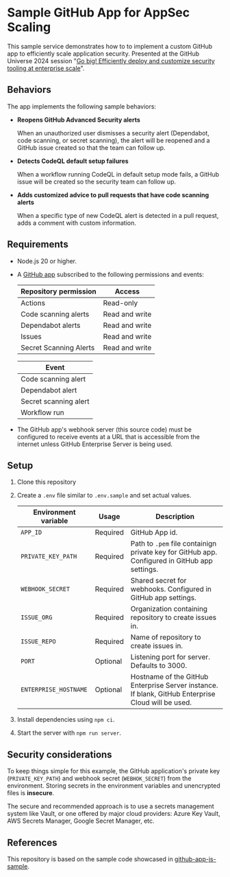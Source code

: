 # Sample GitHub App for AppSec Scaling

This sample service demonstrates how to to implement a custom GitHub app to efficiently scale application security. Presented at the GitHub Universe 2024 session "[Go big! Efficiently deploy and customize security tooling at enterprise scale](https://reg.githubuniverse.com/flow/github/universe24/attendee-portal/page/sessioncatalog/session/1715360127550001lOUA)".

## Behaviors
The app implements the following sample behaviors:

* **Reopens GitHub Advanced Security alerts**

  When an unauthorized user dismisses a security alert (Dependabot, code scanning, or secret scanning), the alert will be reopened and a GitHub issue created so that the team can follow up.

* **Detects CodeQL default setup failures**

  When a workflow running CodeQL in default setup mode fails, a GitHub issue will be created so the security team can follow up.
  
* **Adds customized advice to pull requests that have code scanning alerts**

  When a specific type of new CodeQL alert is detected in a pull request, adds a comment with custom information.

## Requirements
* Node.js 20 or higher.

* A [GitHub app](https://docs.github.com/en/apps/creating-github-apps/registering-a-github-app/registering-a-github-app) subscribed to the following permissions and events:

    | Repository permission | Access |
    | ---------- | ------ |
    | Actions | Read-only | 
    | Code scanning alerts | Read and write |
    | Dependabot alerts | Read and write |
    | Issues | Read and write |
    | Secret Scanning Alerts | Read and write |

    | Event |
    | ----- |
    | Code scanning alert |
    | Dependabot alert |
    | Secret scanning alert |
    | Workflow run |

* The GitHub app's webhook server (this source code) must be configured to receive events at a URL that is accessible from the internet unless GitHub Enterprise Server is being used.

## Setup

1. Clone this repository

2. Create a `.env` file similar to `.env.sample` and set actual values.

    | Environment variable | Usage | Description |
    | -------------------- | ----- | ----------- |
    | `APP_ID` | Required | GitHub App id. |
    | `PRIVATE_KEY_PATH` | Required | Path to `.pem` file containign private key for GitHub app. Configured in GitHub app settings. |
    | `WEBHOOK_SECRET` | Required | Shared secret for webhooks. Configured in GitHub app settings. |
    | `ISSUE_ORG` | Required | Organization containing repository to create issues in. |
    | `ISSUE_REPO` | Required | Name of repository to create issues in. |
    | `PORT` | Optional | Listening port for server. Defaults to 3000. |
    | `ENTERPRISE_HOSTNAME` | Optional | Hostname of the GitHub Enterprise Server instance. If blank, GitHub Enterprise Cloud will be used. |

3. Install dependencies using `npm ci`.

4. Start the server with `npm run server`.

## Security considerations
To keep things simple for this example, the  GitHub application's private key (`PRIVATE_KEY_PATH`) and webhook secret (`WEBHOK_SECRET`) from the environment. Storing secrets in the environment variables and unencrypted files is **insecure**.

The secure and recommended approach is to use a secrets management system like Vault, or one offered by major cloud providers: Azure Key Vault, AWS Secrets Manager, Google Secret Manager, etc.

## References 
This repository is based on the sample code showcased in [github-app-js-sample](https://github.com/github/github-app-js-sample).